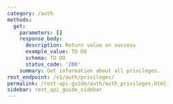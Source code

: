 ```yaml
---
category: /auth
methods:
  get:
    parameters: []
    response_body:
      description: Return value on success
      example_value: TO DO
      schema: TO DO
      status_code: '200'
    summary: Get information about all privileges.
rest_endpoint: /v1/auth/privileges/
permalink: /rest-api-guide/auth/auth_privileges.html
sidebar: rest_api_guide_sidebar
---
```

